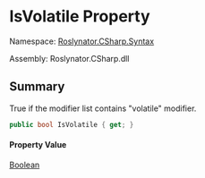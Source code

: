 # IsVolatile Property

Namespace: [Roslynator.CSharp.Syntax](../../README.md)

Assembly: Roslynator\.CSharp\.dll

## Summary

True if the modifier list contains "volatile" modifier\.

```csharp
public bool IsVolatile { get; }
```

#### Property Value

[Boolean](https://docs.microsoft.com/en-us/dotnet/api/system.boolean)


